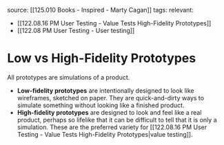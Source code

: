 source: [[125.010 Books - Inspired - Marty Cagan]]
tags:
relevant:
- [[122.08.16 PM User Testing - Value Tests High-Fidelity Prototypes]]
- [[122.08 PM User Testing - User testing]]

# Low vs High-Fidelity Prototypes

All prototypes are simulations of a product.

- **Low-fidelity prototypes** are intentionally designed to look like wireframes, sketched on paper. They are quick-and-dirty ways to simulate something without looking like a finished product.
- **High-fidelity prototypes** are designed to look and feel like a real product, perhaps so lifelike that it can be difficult to tell that it is only a simulation. These are the preferred variety for [[122.08.16 PM User Testing - Value Tests High-Fidelity Prototypes|value testing]].
